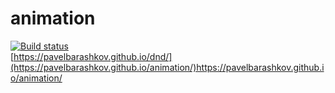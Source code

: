 # animation
[![Build status](https://ci.appveyor.com/api/projects/status/f2ird79kebfk4gd7?svg=true)](https://ci.appveyor.com/project/PavelBarashkov/animation)<br>
[https://pavelbarashkov.github.io/dnd/](https://pavelbarashkov.github.io/animation/)https://pavelbarashkov.github.io/animation/
